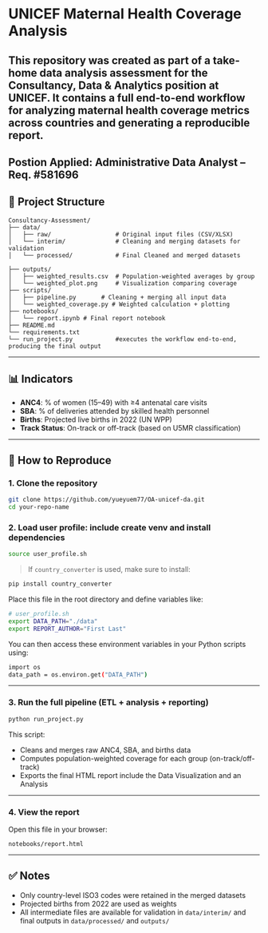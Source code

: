 # UNICEF Maternal Health Coverage Analysis

## This repository was created as part of a take-home data analysis assessment for the **Consultancy, Data & Analytics** position at UNICEF. It contains a full end-to-end workflow for analyzing maternal health coverage metrics across countries and generating a reproducible report.
  Postion Applied: Administrative Data Analyst – Req. #581696
---

## 📁 Project Structure

```
Consultancy-Assessment/
├── data/
│   ├── raw/                  # Original input files (CSV/XLSX)
│   └── interim/              # Cleaning and merging datasets for validation
│   └── processed/            # Final Cleaned and merged datasets

├── outputs/
│   ├── weighted_results.csv  # Population-weighted averages by group
│   └── weighted_plot.png     # Visualization comparing coverage
├── scripts/
│   ├── pipeline.py       # Cleaning + merging all input data
│   └── weighted_coverage.py # Weighted calculation + plotting
├── notebooks/
│   └── report.ipynb # Final report notebook
├── README.md
└── requirements.txt
└── run_project.py            #executes the workflow end-to-end, producing the final output 
```

---

## 📊 Indicators

- **ANC4**: % of women (15–49) with ≥4 antenatal care visits  
- **SBA**: % of deliveries attended by skilled health personnel  
- **Births**: Projected live births in 2022 (UN WPP)  
- **Track Status**: On-track or off-track (based on U5MR classification)

---

## 🚀 How to Reproduce

### 1. Clone the repository

```bash
git clone https://github.com/yueyuem77/OA-unicef-da.git
cd your-repo-name
```

### 2. Load user profile: include create venv and install dependencies

```bash
source user_profile.sh
```

> If `country_converter` is used, make sure to install:
```bash
pip install country_converter
```
Place this file in the root directory and define variables like:

```bash
# user_profile.sh
export DATA_PATH="./data"
export REPORT_AUTHOR="First Last"
```

You can then access these environment variables in your Python scripts using:

```bash
import os
data_path = os.environ.get("DATA_PATH")
```

---

### 3. Run the full pipeline (ETL + analysis + reporting)

```bash
python run_project.py
```

This script:
- Cleans and merges raw ANC4, SBA, and births data
- Computes population-weighted coverage for each group (on-track/off-track)
- Exports the final HTML report include the Data Visualization and an Analysis

---

### 4. View the report

Open this file in your browser:

```
notebooks/report.html
```

---

## ✅ Notes

- Only country-level ISO3 codes were retained in the merged datasets
- Projected births from 2022 are used as weights
- All intermediate files are available for validation in `data/interim/` and final outputs in `data/processed/` and `outputs/`


